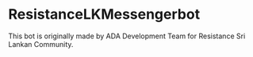 # ResistanceLKMessengerbot
This bot is originally made by ADA Development Team for Resistance Sri Lankan Community.